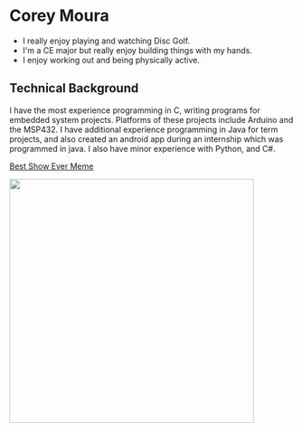 # Corey Moura

  * I really enjoy playing and watching Disc Golf.
  * I'm a CE major but really enjoy building things with my hands.
  * I enjoy working out and being physically active.


## Technical Background

I have the most experience programming in C, writing programs for embedded system projects.  Platforms of these projects include Arduino and the MSP432.  I have additional experience programming in Java for term projects, and also created an android app during an internship which was programmed in java.  I also have minor experience with Python, and C#.


[Best Show Ever Meme](https://www.memedroid.com/memes/detail/1318004)  

<img align="center" width="432" height=”600” src="https://user-images.githubusercontent.com/37875517/93786455-56d02280-fbfd-11ea-8832-e3f36ca79597.jpeg">


